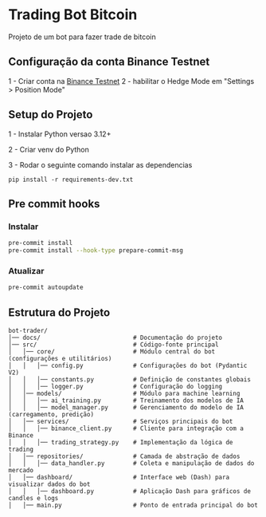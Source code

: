 # Trading Bot Bitcoin
Projeto de um bot para fazer trade de bitcoin

## Configuração da conta Binance Testnet

1 - Criar conta na [Binance Testnet](https://testnet.binancefuture.com/en/futures/BTCUSDT)
2 - habilitar o Hedge Mode em "Settings > Position Mode"

## Setup do Projeto

1 - Instalar Python versao 3.12+

2 - Criar venv do Python

3 - Rodar o seguinte comando instalar as dependencias

```shell
pip install -r requirements-dev.txt
```

## Pre commit hooks

### Instalar

```bash
pre-commit install
pre-commit install --hook-type prepare-commit-msg
```

### Atualizar

```bash
pre-commit autoupdate
```

## Estrutura do Projeto

```shell
bot-trader/
│── docs/                          # Documentação do projeto
│── src/                           # Código-fonte principal
│   │── core/                      # Módulo central do bot (configurações e utilitários)
│   │   │── config.py              # Configurações do bot (Pydantic V2)
│   │   │── constants.py           # Definição de constantes globais
│   │   │── logger.py              # Configuração do logging
│   │── models/                    # Módulo para machine learning
│   │   │── ai_training.py         # Treinamento dos modelos de IA
│   │   │── model_manager.py       # Gerenciamento do modelo de IA (carregamento, predição)
│   │── services/                  # Serviços principais do bot
│   │   │── binance_client.py      # Cliente para integração com a Binance
│   │   │── trading_strategy.py    # Implementação da lógica de trading
│   │── repositories/              # Camada de abstração de dados
│   │   │── data_handler.py        # Coleta e manipulação de dados do mercado
│   │── dashboard/                 # Interface web (Dash) para visualizar dados do bot
│   │   │── dashboard.py           # Aplicação Dash para gráficos de candles e logs
│   │── main.py                    # Ponto de entrada principal do bot
```
